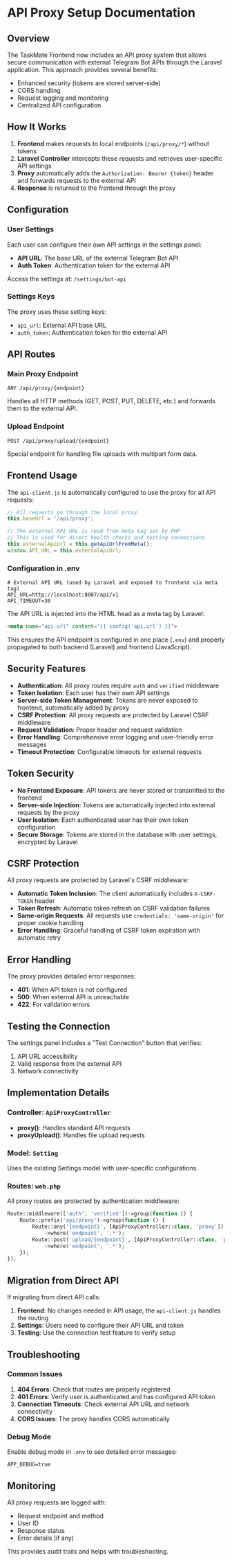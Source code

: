 # API Proxy Setup Documentation

## Overview

The TaskMate Frontend now includes an API proxy system that allows secure communication with external Telegram Bot APIs through the Laravel application. This approach provides several benefits:

- Enhanced security (tokens are stored server-side)
- CORS handling
- Request logging and monitoring
- Centralized API configuration

## How It Works

1. **Frontend** makes requests to local endpoints (`/api/proxy/*`) without tokens
2. **Laravel Controller** intercepts these requests and retrieves user-specific API settings
3. **Proxy** automatically adds the `Authorization: Bearer {token}` header and forwards requests to the external API
4. **Response** is returned to the frontend through the proxy

## Configuration

### User Settings

Each user can configure their own API settings in the settings panel:

- **API URL**: The base URL of the external Telegram Bot API
- **Auth Token**: Authentication token for the external API

Access the settings at: `/settings/bot-api`

### Settings Keys

The proxy uses these setting keys:

- `api_url`: External API base URL
- `auth_token`: Authentication token for the external API

## API Routes

### Main Proxy Endpoint
```
ANY /api/proxy/{endpoint}
```
Handles all HTTP methods (GET, POST, PUT, DELETE, etc.) and forwards them to the external API.

### Upload Endpoint
```
POST /api/proxy/upload/{endpoint}
```
Special endpoint for handling file uploads with multipart form data.

## Frontend Usage

The `api-client.js` is automatically configured to use the proxy for all API requests:

```javascript
// All requests go through the local proxy
this.baseUrl = '/api/proxy';

// The external API URL is read from meta tag set by PHP
// This is used for direct health checks and testing connections
this.externalApiUrl = this.getApiUrlFromMeta();
window.API_URL = this.externalApiUrl;
```

### Configuration in .env

```env
# External API URL (used by Laravel and exposed to frontend via meta tag)
API_URL=http://localhost:8007/api/v1
API_TIMEOUT=30
```

The API URL is injected into the HTML head as a meta tag by Laravel:

```html
<meta name="api-url" content="{{ config('api.url') }}">
```

This ensures the API endpoint is configured in one place (`.env`) and properly propagated to both backend (Laravel) and frontend (JavaScript).

## Security Features

- **Authentication**: All proxy routes require `auth` and `verified` middleware
- **Token Isolation**: Each user has their own API settings
- **Server-side Token Management**: Tokens are never exposed to frontend, automatically added by proxy
- **CSRF Protection**: All proxy requests are protected by Laravel CSRF middleware
- **Request Validation**: Proper header and request validation
- **Error Handling**: Comprehensive error logging and user-friendly error messages
- **Timeout Protection**: Configurable timeouts for external requests

## Token Security

- **No Frontend Exposure**: API tokens are never stored or transmitted to the frontend
- **Server-side Injection**: Tokens are automatically injected into external requests by the proxy
- **User Isolation**: Each authenticated user has their own token configuration
- **Secure Storage**: Tokens are stored in the database with user settings, encrypted by Laravel

## CSRF Protection

All proxy requests are protected by Laravel's CSRF middleware:

- **Automatic Token Inclusion**: The client automatically includes `X-CSRF-TOKEN` header
- **Token Refresh**: Automatic token refresh on CSRF validation failures
- **Same-origin Requests**: All requests use `credentials: 'same-origin'` for proper cookie handling
- **Error Handling**: Graceful handling of CSRF token expiration with automatic retry

## Error Handling

The proxy provides detailed error responses:

- **401**: When API token is not configured
- **500**: When external API is unreachable
- **422**: For validation errors

## Testing the Connection

The settings panel includes a "Test Connection" button that verifies:

1. API URL accessibility
2. Valid response from the external API
3. Network connectivity

## Implementation Details

### Controller: `ApiProxyController`

- **proxy()**: Handles standard API requests
- **proxyUpload()**: Handles file upload requests

### Model: `Setting`

Uses the existing Settings model with user-specific configurations.

### Routes: `web.php`

All proxy routes are protected by authentication middleware:

```php
Route::middleware(['auth', 'verified'])->group(function () {
    Route::prefix('api/proxy')->group(function () {
        Route::any('{endpoint}', [ApiProxyController::class, 'proxy'])
            ->where('endpoint', '.*');
        Route::post('upload/{endpoint}', [ApiProxyController::class, 'proxyUpload'])
            ->where('endpoint', '.*');
    });
});
```

## Migration from Direct API

If migrating from direct API calls:

1. **Frontend**: No changes needed in API usage, the `api-client.js` handles the routing
2. **Settings**: Users need to configure their API URL and token
3. **Testing**: Use the connection test feature to verify setup

## Troubleshooting

### Common Issues

1. **404 Errors**: Check that routes are properly registered
2. **401 Errors**: Verify user is authenticated and has configured API token
3. **Connection Timeouts**: Check external API URL and network connectivity
4. **CORS Issues**: The proxy handles CORS automatically

### Debug Mode

Enable debug mode in `.env` to see detailed error messages:

```env
APP_DEBUG=true
```

## Monitoring

All proxy requests are logged with:

- Request endpoint and method
- User ID
- Response status
- Error details (if any)

This provides audit trails and helps with troubleshooting.